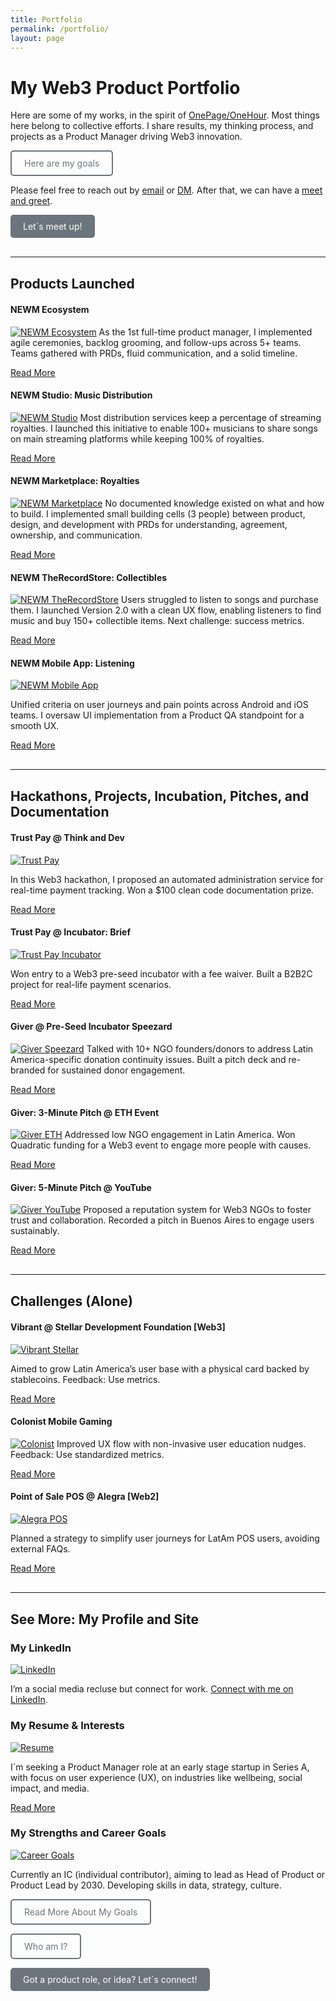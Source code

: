 ```yaml
---
title: Portfolio
permalink: /portfolio/
layout: page
---
```

<!-- Portfolio content with images from ramoneando-archive -->
<!-- Portfolio with bio, OnePage/OneHour spirit, and images from ramoneando-archive -->
<!-- Site logo and title 
<div style="display: flex; align-items: center; gap: 10px;">
  <img src="/assets/images/logo.png" alt="Site Logo" style="height: 40px;">
</div>
-->

# My Web3 Product Portfolio

Here are some of my works, in the spirit of [OnePage/OneHour](https://www.onepageonehour.com/about). Most things here belong to collective efforts. I share results, my thinking process, and projects as a Product Manager driving Web3 innovation. 

<a href="/docs/benji-goals.pdf" style="display: inline-block; padding: 10px 20px; border: 2px solid #6c757d; color: #6c757d; text-decoration: none; border-radius: 5px; background-color: transparent;" onmouseover="this.style.backgroundColor='#6c757d'; this.style.color='white';" onmouseout="this.style.backgroundColor='transparent'; this.style.color='#6c757d';">Here are my goals</a>

Please feel free to reach out by [email](mailto:venhamon@gmail.com) or [DM](https://linkedin.com/in/bj-pm). After that, we can have a [meet and greet](http://calendly.com/venhamon).

<a href="mailto:venhamon@gmail.com" style="display: inline-block; padding: 10px 20px; background-color: #6c757d; color: white; text-decoration: none; border-radius: 5px;">
Let´s meet up!
</a>

<!-- # Web3 Products Launched -->

<hr style="margin: 30px 0;">


## Products Launched

#### NEWM Ecosystem
[![NEWM Ecosystem](/assets/images/newm.png)](https://newm.io/)
As the 1st full-time product manager, I implemented agile ceremonies, backlog grooming, and follow-ups across 5+ teams. Teams gathered with PRDs, fluid communication, and a solid timeline.

[Read More](https://newm.io/)

#### NEWM Studio: Music Distribution
[![NEWM Studio](/assets/images/newm-studio.png)](https://newm.studio/)
Most distribution services keep a percentage of streaming royalties. I launched this initiative to enable 100+ musicians to share songs on main streaming platforms while keeping 100% of royalties.

[Read More](https://newm.studio/)

#### NEWM Marketplace: Royalties
[![NEWM Marketplace](/assets/images/newm-mrkt.png)](https://marketplace.newm.io/)
No documented knowledge existed on what and how to build. I implemented small building cells (3 people) between product, design, and development with PRDs for understanding, agreement, ownership, and communication.

[Read More](https://marketplace.newm.io/)

#### NEWM TheRecordStore: Collectibles
[![NEWM TheRecordStore](/assets/images/newm-trs.png)](https://recordstore.newm.io/)
Users struggled to listen to songs and purchase them. I launched Version 2.0 with a clean UX flow, enabling listeners to find music and buy 150+ collectible items. Next challenge: success metrics.

[Read More](https://recordstore.newm.io/)

#### NEWM Mobile App: Listening
[![NEWM Mobile App](/assets/images/newm-app.png)](https://newm.io/app/)

Unified criteria on user journeys and pain points across Android and iOS teams. I oversaw UI implementation from a Product QA standpoint for a smooth UX.

[Read More](https://newm.io/app/)

<hr style="margin: 30px 0;">

## Hackathons, Projects, Incubation, Pitches, and Documentation

#### Trust Pay @ Think and Dev
[![Trust Pay](/assets/images/trust-pay.png)](https://github.com/naihloan/hackaton-web3)

In this Web3 hackathon, I proposed an automated administration service for real-time payment tracking. Won a $100 clean code documentation prize.

[Read More](https://github.com/naihloan/hackaton-web3)

#### Trust Pay @ Incubator: Brief
[![Trust Pay Incubator](/assets/images/trust-pay-brief.png)](https://github.com/naihloan/giver/blob/main/docs/trust-pay--brief.pdf)

Won entry to a Web3 pre-seed incubator with a fee waiver. Built a B2B2C project for real-life payment scenarios.

[Read More](https://github.com/naihloan/giver/blob/main/docs/trust-pay--brief.pdf)

#### Giver @ Pre-Seed Incubator Speezard
[![Giver Speezard](/assets/images/giver-mrkt.png)](https://github.com/naihloan/giver)
Talked with 10+ NGO founders/donors to address Latin America-specific donation continuity issues. Built a pitch deck and re-branded for sustained donor engagement.

[Read More](https://github.com/naihloan/giver)

#### Giver: 3-Minute Pitch @ ETH Event
[![Giver ETH](/assets/images/banner.png)](https://youtu.be/0ZllEEaVkq0?t=5203)
Addressed low NGO engagement in Latin America. Won Quadratic funding for a Web3 event to engage more people with causes.

[Read More](https://youtu.be/0ZllEEaVkq0?t=5203)

#### Giver: 5-Minute Pitch @ YouTube
[![Giver YouTube](/assets/images/giver-deck.png)](https://www.youtube.com/watch?v=Dcx3DsDvrno)
Proposed a reputation system for Web3 NGOs to foster trust and collaboration. Recorded a pitch in Buenos Aires to engage users sustainably.

[Read More](https://www.youtube.com/watch?v=Dcx3DsDvrno)

<hr style="margin: 30px 0;">

## Challenges (Alone)

#### Vibrant @ Stellar Development Foundation [Web3]
[![Vibrant Stellar](/assets/images/vibrant.png)](https://docs.google.com/document/d/1ygYA8fO-ZA_NEzBkLzPoG_tR7nwmIj_Q/)

Aimed to grow Latin America’s user base with a physical card backed by stablecoins. Feedback: Use metrics.

[Read More](https://docs.google.com/document/d/1ygYA8fO-ZA_NEzBkLzPoG_tR7nwmIj_Q/)

#### Colonist Mobile Gaming
[![Colonist](/assets/images/colonist.png)](https://docs.google.com/document/d/1tJtLP1rMluoYfjqvYuyJo90zgD811KbqSY43Qj_azM0/)
Improved UX flow with non-invasive user education nudges. Feedback: Use standardized metrics.

[Read More](https://docs.google.com/document/d/1tJtLP1rMluoYfjqvYuyJo90zgD811KbqSY43Qj_azM0/)

#### Point of Sale POS @ Alegra [Web2]
[![Alegra POS](/assets/images/alegra.png)](https://docs.google.com/document/d/1qe4MEC31eJdNm-yosAH_QAoG6NvtATbmNh8UduGztxI/)

Planned a strategy to simplify user journeys for LatAm POS users, avoiding external FAQs.

[Read More](https://docs.google.com/document/d/1qe4MEC31eJdNm-yosAH_QAoG6NvtATbmNh8UduGztxI/)

<hr style="margin: 30px 0;">

## See More: My Profile and Site

### My LinkedIn
[![LinkedIn](/assets/images/linkedin.png)](https://linkedin.com/in/bj-pm)

I’m a social media recluse but connect for work. [Connect with me on LinkedIn](https://linkedin.com/in/bj-pm).



### My Resume & Interests
[![Resume](/assets/images/resume.png)](/docs/benji-cv.pdf)

I´m seeking a Product Manager role at an early stage startup in Series A, with focus on user experience (UX), on industries like wellbeing, social impact, and media.

[Read More](/docs/benji-cv.pdf)



### My Strengths and Career Goals
[![Career Goals](/assets/images/strengths.png)](/docs/benji-goals.pdf)

Currently an IC (individual contributor), aiming to lead as Head of Product or Product Lead by 2030. Developing skills in data, strategy, culture.

<a href="/docs/benji-goals.pdf" style="display: inline-block; padding: 10px 20px; border: 2px solid #6c757d; color: #6c757d; text-decoration: none; border-radius: 5px; background-color: transparent;" onmouseover="this.style.backgroundColor='#6c757d'; this.style.color='white';" onmouseout="this.style.backgroundColor='transparent'; this.style.color='#6c757d';">Read More About My Goals</a>

<a href="/about/" style="display: inline-block; padding: 10px 20px; border: 2px solid #6c757d; color: #6c757d; text-decoration: none; border-radius: 5px; background-color: transparent;" onmouseover="this.style.backgroundColor='#6c757d'; this.style.color='white';" onmouseout="this.style.backgroundColor='transparent'; this.style.color='#6c757d';">Who am I?</a>

<a href="mailto:venhamon@gmail.com" style="display: inline-block; padding: 10px 20px; background-color: #6c757d; color: white; text-decoration: none; border-radius: 5px;">
Got a product role, or idea? Let´s connect!
<!-- Do you have a product vision, or idea? Let´s connect and make it happen! -->
</a>


